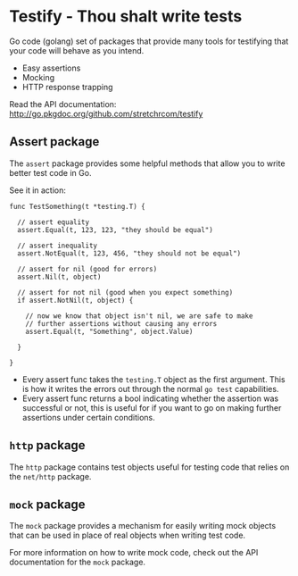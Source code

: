 Testify - Thou shalt write tests
================================

Go code (golang) set of packages that provide many tools for testifying that your code will behave as you intend.

  * Easy assertions
  * Mocking
  * HTTP response trapping

Read the API documentation: http://go.pkgdoc.org/github.com/stretchrcom/testify

Assert package
--------------

The `assert` package provides some helpful methods that allow you to write better test code in Go.

See it in action:

    func TestSomething(t *testing.T) {
   
   	  // assert equality
      assert.Equal(t, 123, 123, "they should be equal")

      // assert inequality
      assert.NotEqual(t, 123, 456, "they should not be equal")

      // assert for nil (good for errors)
      assert.Nil(t, object)

      // assert for not nil (good when you expect something)
      if assert.NotNil(t, object) {

      	// now we know that object isn't nil, we are safe to make
      	// further assertions without causing any errors
        assert.Equal(t, "Something", object.Value)

      }

    }

  * Every assert func takes the `testing.T` object as the first argument.  This is how it writes the errors out through the normal `go test` capabilities.
  * Every assert func returns a bool indicating whether the assertion was successful or not, this is useful for if you want to go on making further assertions under certain conditions.

`http` package
--------------

The `http` package contains test objects useful for testing code that relies on the `net/http` package.

`mock` package
--------------

The `mock` package provides a mechanism for easily writing mock objects that can be used in place of real objects when writing test code.

For more information on how to write mock code, check out the API documentation for the `mock` package.
